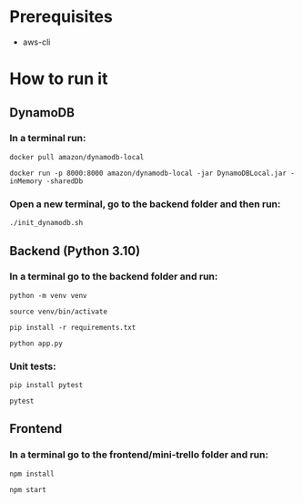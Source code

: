 # Prerequisites
* aws-cli

# How to run it

## DynamoDB

### In a terminal run:

```docker pull amazon/dynamodb-local```

```docker run -p 8000:8000 amazon/dynamodb-local -jar DynamoDBLocal.jar -inMemory -sharedDb```

### Open a new terminal, go to the backend folder and then run:

```./init_dynamodb.sh```

## Backend (Python 3.10)

### In a terminal go to the backend folder and run:

```python -m venv venv```

```source venv/bin/activate```

```pip install -r requirements.txt```

```python app.py```

### Unit tests:

```pip install pytest```

```pytest```

## Frontend

### In a terminal go to the frontend/mini-trello folder and run:

```npm install```

```npm start```

